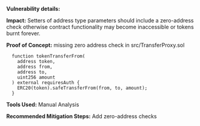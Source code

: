 **Vulnerability details:**

**Impact:**
Setters of address type parameters should include a zero-address check otherwise contract functionality may become inaccessible or tokens burnt forever.

**Proof of Concept:**
missing zero address check in src/TransferProxy.sol
```
  function tokenTransferFrom(
    address token,
    address from,
    address to,
    uint256 amount
  ) external requiresAuth {
    ERC20(token).safeTransferFrom(from, to, amount);
  }
```
**Tools Used:**
Manual Analysis

**Recommended Mitigation Steps:**
Add zero-address checks
